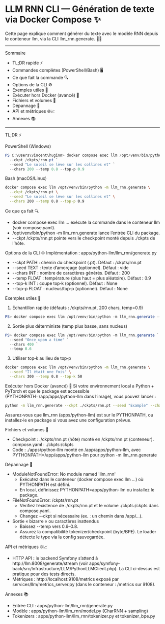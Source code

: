 # LLM RNN CLI — Génération de texte via Docker Compose ✨

Cette page explique comment générer du texte avec le modèle RNN depuis le conteneur llm, via la CLI llm_rnn.generate. 🧠🐳

---

Sommaire
- TL;DR rapide ⚡
- Commandes complètes (PowerShell/Bash) 🖥️
- Ce que fait la commande 🔍
- Options de la CLI ⚙️
- Exemples utiles 🧪
- Exécuter hors Docker (avancé) 🚀
- Fichiers et volumes 📁
- Dépannage 🛟
- API et métriques 🌐📈
- Annexes 📚

---

TL;DR ⚡

PowerShell (Windows)

```powershell
PS C:\Users\vincent\huginn> docker compose exec llm /opt/venv/bin/python -m llm_rnn.generate `
  --ckpt /ckpts/rnn.pt `
  --seed "Le soleil se lève sur les collines et" `
  --chars 200 --temp 0.8 --top-p 0.9
```

Bash (macOS/Linux)

```bash
docker compose exec llm /opt/venv/bin/python -m llm_rnn.generate \
  --ckpt /ckpts/rnn.pt \
  --seed "Le soleil se lève sur les collines et" \
  --chars 200 --temp 0.8 --top-p 0.9
```

Ce que ça fait 🔍
- docker compose exec llm … exécute la commande dans le conteneur llm (voir compose.yaml).
- /opt/venv/bin/python -m llm_rnn.generate lance l’entrée CLI du package.
- --ckpt /ckpts/rnn.pt pointe vers le checkpoint monté depuis ./ckpts de l’hôte.

Options de la CLI ⚙️
Implémentation : apps/python-llm/llm_rnn/generate.py
- --ckpt PATH : chemin du checkpoint (.pt). Défaut : /ckpts/rnn.pt
- --seed TEXT : texte d’amorçage (optionnel). Défaut : vide
- --chars INT : nombre de caractères générés. Défaut : 200
- --temp FLOAT : température (plus haut = plus aléatoire). Défaut : 0.9
- --top-k INT : coupe top‑k (optionnel). Défaut : None
- --top-p FLOAT : nucleus/top‑p (optionnel). Défaut : None

Exemples utiles 🧪
1) Échantillon rapide (défauts : /ckpts/rnn.pt, 200 chars, temp=0.9)

```powershell
PS> docker compose exec llm /opt/venv/bin/python -m llm_rnn.generate --seed "Hello world"
```

2) Sortie plus déterministe (temp plus basse, sans nucleus)

```powershell
PS> docker compose exec llm /opt/venv/bin/python -m llm_rnn.generate `
  --seed "Once upon a time" `
  --chars 400 `
  --temp 0.6
```

3) Utiliser top‑k au lieu de top‑p

```bash
docker compose exec llm /opt/venv/bin/python -m llm_rnn.generate \
  --seed "Il était une fois" \
  --chars 300 --temp 0.8 --top-k 50
```

Exécuter hors Docker (avancé) 🚀
Si votre environnement local a Python + PyTorch et que le package est accessible (PYTHONPATH=/app/apps/python-llm dans l’image), vous pouvez lancer :

```bash
python -m llm_rnn.generate --ckpt ./ckpts/rnn.pt --seed "Example" --chars 200
```

Assurez‑vous que llm_rnn (apps/python-llm) est sur le PYTHONPATH, ou installez‑le en package si vous avez une configuration prévue.

Fichiers et volumes 📁
- Checkpoint : ./ckpts/rnn.pt (hôte) monté en /ckpts/rnn.pt (conteneur). compose.yaml : ./ckpts:/ckpts
- Code : ./apps/python-llm monté en /app/apps/python-llm, avec PYTHONPATH=/app/apps/python-llm pour python -m llm_rnn.generate

Dépannage 🛟
- ModuleNotFoundError: No module named 'llm_rnn'
  - Exécutez dans le conteneur (docker compose exec llm …) où PYTHONPATH est défini.
  - En local, définissez PYTHONPATH=apps/python-llm ou installez le package.
- FileNotFoundError: /ckpts/rnn.pt
  - Vérifiez l’existence de ./ckpts/rnn.pt et le volume ./ckpts:/ckpts dans compose.yaml.
  - Changez --ckpt si nécessaire (ex. : un chemin dans /app/…).
- Sortie « bizarre » ou caractères inattendus
  - Baissez --temp vers 0.6–0.8.
  - Assurez la compatibilité tokenizer/checkpoint (byte/BPE). Le loader détecte le type via la config sauvegardée.

API et métriques 🌐📈
- HTTP API : le backend Symfony s’attend à http://llm:8008/generate/stream (voir apps/symfony-back/src/Infrastructure/LLM/PythonLLMClient.php). La CLI ci‑dessus est pratique pour des tests directs.
- Métriques : http://localhost:9108/metrics exposé par services/llm/metrics_server.py (dans le conteneur : /metrics sur 9108).

Annexes 📚
- Entrée CLI : apps/python-llm/llm_rnn/generate.py
- Modèle : apps/python-llm/llm_rnn/model.py (CharRNN + sampling)
- Tokenizers : apps/python-llm/llm_rnn/tokenizer.py et tokenizer_bpe.py
